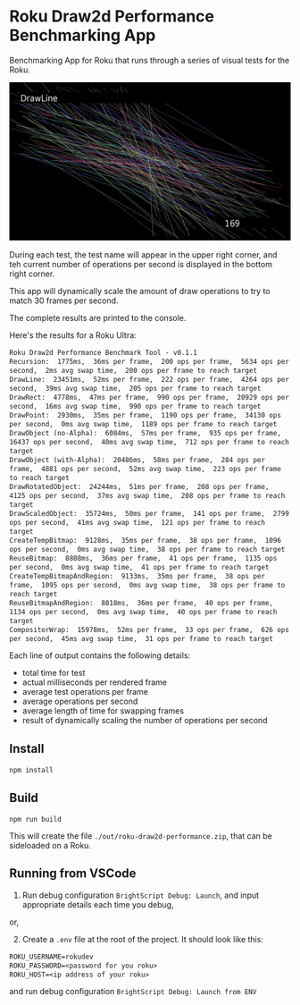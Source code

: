 # Roku Draw2d Performance Benchmarking App

Benchmarking App for Roku that runs through a series of visual tests for the Roku.

![Screenshot](./screenshot.jpg)

During each test, the test name will appear in the upper right corner, and teh current number of operations per second is displayed in the bottom right corner.

This app will dynamically scale the amount of draw operations to try to match 30 frames per second.

The complete results are printed to the console.

Here's the results for a Roku Ultra:

```
Roku Draw2d Performance Benchmark Tool - v0.1.1
Recursion:  1775ms,  36ms per frame,  200 ops per frame,  5634 ops per second,  2ms avg swap time,  200 ops per frame to reach target
DrawLine:  23451ms,  52ms per frame,  222 ops per frame,  4264 ops per second,  39ms avg swap time,  205 ops per frame to reach target
DrawRect:  4778ms,  47ms per frame,  990 ops per frame,  20929 ops per second,  16ms avg swap time,  990 ops per frame to reach target
DrawPoint:  2930ms,  35ms per frame,  1190 ops per frame,  34130 ops per second,  0ms avg swap time,  1189 ops per frame to reach target
DrawObject (no-Alpha):  6084ms,  57ms per frame,  935 ops per frame,  16437 ops per second,  40ms avg swap time,  712 ops per frame to reach target
DrawObject (with-Alpha):  20486ms,  58ms per frame,  284 ops per frame,  4881 ops per second,  52ms avg swap time,  223 ops per frame to reach target
DrawRotatedObject:  24244ms,  51ms per frame,  208 ops per frame,  4125 ops per second,  37ms avg swap time,  208 ops per frame to reach target
DrawScaledObject:  35724ms,  50ms per frame,  141 ops per frame,  2799 ops per second,  41ms avg swap time,  121 ops per frame to reach target
CreateTempBitmap:  9128ms,  35ms per frame,  38 ops per frame,  1096 ops per second,  0ms avg swap time,  38 ops per frame to reach target
ReuseBitmap:  8808ms,  36ms per frame,  41 ops per frame,  1135 ops per second,  0ms avg swap time,  41 ops per frame to reach target
CreateTempBitmapAndRegion:  9133ms,  35ms per frame,  38 ops per frame,  1095 ops per second,  0ms avg swap time,  38 ops per frame to reach target
ReuseBitmapAndRegion:  8818ms,  36ms per frame,  40 ops per frame,  1134 ops per second,  0ms avg swap time,  40 ops per frame to reach target
CompositorWrap:  15978ms,  52ms per frame,  33 ops per frame,  626 ops per second,  45ms avg swap time,  31 ops per frame to reach target
```

Each line of output contains the following details:

- total time for test
- actual milliseconds per rendered frame
- average test operations per frame
- average operations per second
- average length of time for swapping frames
- result of dynamically scaling the number of operations per second

## Install

```
npm install
```

## Build

```
npm run build
```

This will create the file `./out/roku-draw2d-performance.zip`, that can be sideloaded on a Roku.

## Running from VSCode

1. Run debug configuration `BrightScript Debug: Launch`, and input appropriate details each time you debug,

or,

2. Create a `.env` file at the root of the project. It should look like this:

```
ROKU_USERNAME=rokudev
ROKU_PASSWORD=<password for you roku>
ROKU_HOST=<ip address of your roku>
```

and run debug configuration `BrightScript Debug: Launch from ENV`
